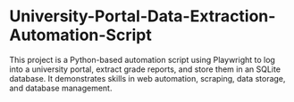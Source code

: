 # University-Portal-Data-Extraction-Automation-Script
This project is a Python-based automation script using Playwright to log into a university portal, extract grade reports, and store them in an SQLite database. It demonstrates skills in web automation, scraping, data storage, and database management.
